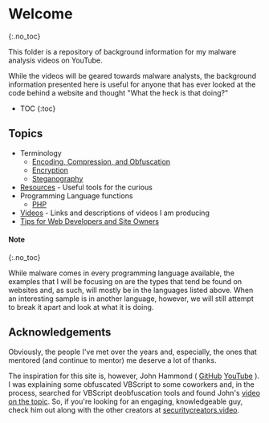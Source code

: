 # Welcome
{:.no_toc}

This folder is a repository of background information for my malware analysis videos on YouTube.

While the videos will be geared towards malware analysts, the background information presented here is useful for anyone that has ever looked at the code behind a website and thought "What the heck is that doing?"

* TOC
{:toc}

## Topics
* Terminology
  * [Encoding, Compression, and Obfuscation](Terminology/Encoding.md)
  * [Encryption](Terminology/Encrypting.md)
  * [Steganography](Terminology/Steganography.md)
* [Resources](Resources.md) - Useful tools for the curious
* Programming Language functions
  * [PHP](Languages/Php.md)
* [Videos](Videos.md) - Links and descriptions of videos I am producing
* [Tips for Web Developers and Site Owners](WebDevOwner.md)

#### Note
{:.no_toc}

While malware comes in every programming language available, the examples that I will be focusing on are the types that tend be found on websites and, as such, will mostly be in the languages listed above. When an interesting sample is in another language, however, we will still attempt to break it apart and look at what it is doing.

## Acknowledgements
Obviously, the people I've met over the years and, especially, the ones that mentored (and continue to mentor) me deserve a lot of thanks.

The inspiration for this site is, however, John Hammond ( [GitHub](https://github.com/JohnHammond) [YouTube](https://youtube.com/johnhammond010) ). I was explaining some obfuscated VBScript to some coworkers and, in the process, searched for VBScript deobfuscation tools and found John's [video on the topic](https://www.youtube.com/watch?v=3Q9-X_NRlJc). So, if you're looking for an engaging, knowledgeable guy, check him out along with the other creators at [securitycreators.video](https://securitycreators.video/).
